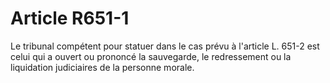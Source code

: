 # Article R651-1

Le tribunal compétent pour statuer dans le cas prévu à l'article L. 651-2 est celui qui a ouvert ou prononcé la sauvegarde, le redressement ou la liquidation judiciaires de la personne morale.